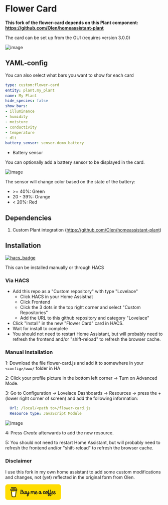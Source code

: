 # Flower Card

**This fork of the flower-card depends on this Plant component:
https://github.com/Olen/homeassistant-plant**

The card can be set up from the GUI (requires version 3.0.0)

![image](https://github.com/Olen/lovelace-flower-card/assets/203184/a31ad564-9458-41b4-9c1f-9da13f84f2ae)

## YAML-config
You can also select what bars you want to show for each card

```yaml
type: custom:flower-card
entity: plant.my_plant
name: My Plant
hide_species: false
show_bars:
- illuminance
- humidity
- moisture
- conductivity
- temperature
- dli
battery_sensor: sensor.demo_battery
```
* Battery sensor

You can optionally add a battery sensor to be displayed in the card.

![image](https://user-images.githubusercontent.com/203184/190199923-6060efbf-7306-49e5-bbc4-26dc922d3180.png)

The sensor will change color based on the state of the battery:
* &gt;= 40%: Green
* 20 - 39%: Orange
* < 20%: Red

## Dependencies
1. Custom Plant integration (https://github.com/Olen/homeassistant-plant)

## Installation
[![hacs_badge](https://img.shields.io/badge/HACS-Custom-41BDF5.svg?style=for-the-badge)](https://github.com/hacs/integration)

This can be installed manually or through HACS
### Via HACS
* Add this repo as a "Custom repository" with type "Lovelace"
  * Click HACS in your Home Assistnat
  * Click Frontend
  * Click the 3 dots in the top right corner and select "Custom Repositories"
  * Add the URL to this github repository and category "Lovelace"
* Click "Install" in the new "Flower Card" card in HACS.
* Wait for install to complete
* You should not need to restart Home Assistant, but will probably need to refresh the frontend and/or "shift-reload" to refresh the browser cache.

### Manual Installation
1: Download the file flower-card.js and add it to somewhere in your `<config>/www/` folder in HA 
 
2: Click your profile picture in the bottom left corner -> Turn on Advanced Mode.
 
3: Go to Configuration -> Lovelace Dashboards -> Resources -> press the + (lower right corner of screen) and add the following information:

```yaml
  Url: /local/<path to>/flower-card.js
  Resource type: JavaScript Module
```
![image](https://user-images.githubusercontent.com/45675902/80322223-ebd41880-8823-11ea-992d-7070d4197f8b.png)

4: Press *Create* afterwards to add the new resource.

5: You should not need to restart Home Assistant, but will probably need to refresh the frontend and/or "shift-reload" to refresh the browser cache.


### Disclaimer
I use this fork in my own home assistant to add some custom modifications and changes, not (yet) reflected in the original form from Olen.

<a href="https://www.buymeacoffee.com/cybdis" target="_blank">
  <img src="https://raw.githubusercontent.com/CybDis/CybDis/main/bmc-yellow-button.png" height="50px"/></a>
